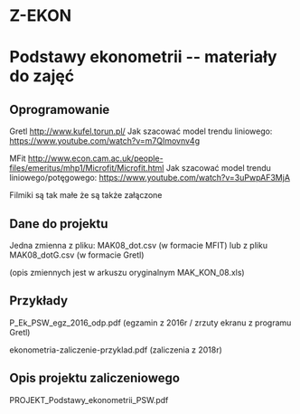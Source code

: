 # Z-EKON

Podstawy ekonometrii -- materiały do zajęć
===========

Oprogramowanie 
--------------

Gretl http://www.kufel.torun.pl/
Jak szacować model trendu liniowego:
https://www.youtube.com/watch?v=m7QImovnv4g

MFit http://www.econ.cam.ac.uk/people-files/emeritus/mhp1/Microfit/Microfit.html
Jak szacować model trendu liniowego/potęgowego:
https://www.youtube.com/watch?v=3uPwpAF3MjA

Filmiki są tak małe że są także załączone 

Dane do projektu
-----------------
Jedna zmienna z pliku: MAK08_dot.csv (w formacie MFIT)
lub z pliku MAK08_dotG.csv (w formacie Gretl)

(opis zmiennych jest w arkuszu oryginalnym MAK_KON_08.xls)

Przykłady
---------

P_Ek_PSW_egz_2016_odp.pdf (egzamin z 2016r / zrzuty ekranu z programu Gretl)

ekonometria-zaliczenie-przyklad.pdf (zaliczenia z 2018r)


Opis projektu zaliczeniowego
----------------------------

PROJEKT_Podstawy_ekonometrii_PSW.pdf


